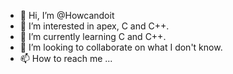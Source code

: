 - 👋 Hi, I’m @Howcandoit
- 👀 I’m interested in apex, C and C++.
- 🌱 I’m currently learning C and C++.
- 💞️ I’m looking to collaborate on what I don't know.
- 📫 How to reach me ...

<!---
Howcandoit/Howcandoit is a ✨ special ✨ repository because its `README.md` (this file) appears on your GitHub profile.
You can click the Preview link to take a look at your changes.
--->
